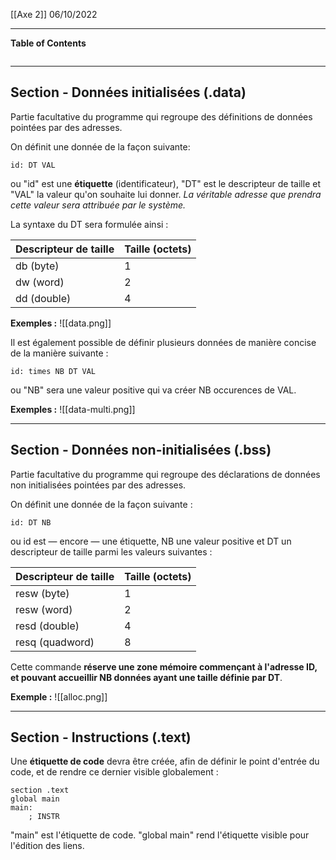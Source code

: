 [[Axe 2]]
06/10/2022
****
**Table of Contents**
```table-of-contents
```

****
## Section - Données initialisées (.data)

Partie facultative du programme qui regroupe des définitions de données pointées par des adresses.

On définit une donnée de la façon suivante: 
```assembly
id: DT VAL
```
ou "id" est une **étiquette** (identificateur), "DT" est le descripteur de taille et "VAL" la valeur qu'on souhaite lui donner.
	*La véritable adresse que prendra cette valeur sera attribuée par le système.*

La syntaxe du DT sera formulée ainsi :

| Descripteur de taille | Taille (octets) |
| --------------------- | --------------- |
| db (byte)             | 1               |
| dw (word)             | 2               |
| dd (double)           | 4               |


**Exemples :**
![[data.png]]


Il est également possible de définir plusieurs données de manière concise de la manière suivante : 
```assembly
id: times NB DT VAL
```
ou "NB" sera une valeur positive qui va créer NB occurences de VAL.

**Exemples :**
![[data-multi.png]]


****
## Section - Données non-initialisées (.bss)

Partie facultative du programme qui regroupe des déclarations de données non initialisées pointées par des adresses.

On définit une donnée de la façon suivante :
```assembly
id: DT NB
```
ou id est — encore — une étiquette, NB une valeur positive et DT un descripteur de taille parmi les valeurs suivantes :

| Descripteur de taille | Taille (octets) |
| --------------------- | --------------- |
| resw (byte)           | 1               |
| resw (word)           | 2               |
| resd (double)         | 4               |
| resq (quadword)       | 8               |

Cette commande **réserve une zone mémoire commençant à l'adresse ID, et pouvant accueillir NB données ayant une taille définie par DT**.

**Exemple :**
![[alloc.png]]


****
## Section - Instructions (.text)

Une **étiquette de code** devra être créée, afin de définir le point d'entrée du code, et de rendre ce dernier visible globalement :
```assembly
section .text
global main
main:
	; INSTR
```

"main" est l'étiquette de code.
"global main" rend l'étiquette visible pour l'édition des liens.

